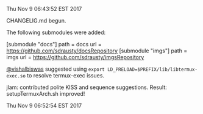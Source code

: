 Thu Nov  9 06:43:52 EST 2017

CHANGELIG.md begun.

The following submodules were added:

[submodule "docs"]
	path = docs
	url = https://github.com/sdrausty/docsRepository
[submodule "imgs"]
	path = imgs
	url = https://github.com/sdrausty/imgsRepository

[@vishalbiswas](https://github.com/vishalbiswas) suggested using `export LD_PRELOAD=$PREFIX/lib/libtermux-exec.so` to resolve termux-exec issues.

jlam: contributed polite KISS and sequence suggestions.  Result: setupTermuxArch.sh improved! 


Thu Nov  9 06:52:54 EST 2017

